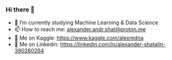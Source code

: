 ### Hi there 👋
- 🌱 I’m currently studying Machine Learning & Data Science
- 📫 How to reach me: alexander.andr.shat@proton.me
- 🤖 Me on Kaggle: https://www.kaggle.com/alexredna 
- 👀 Me on Linkedin: https://linkedin.com/in/alexander-shatalin-390280264

<!--[![Anurag's GitHub stats](https://github-readme-stats-git-masterrstaa-rickstaa.vercel.app/api?username=A125X)](https://github.com/anuraghazra/github-readme-stats)-->

<!--[![Top Langs](https://github-readme-stats.vercel.app/api/top-langs/?username=A125X&exclude_repo=Unity-Uni,AI-notebooks,Mac-Thermal-Pad-Tests&langs_count=6&layout=compact)](https://github.com/anuraghazra/github-readme-stats)-->
